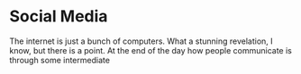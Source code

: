# Social Media

The internet is just a bunch of computers. What a stunning revelation, I know, but there is a point. At the end of the day how people communicate is through some intermediate 

